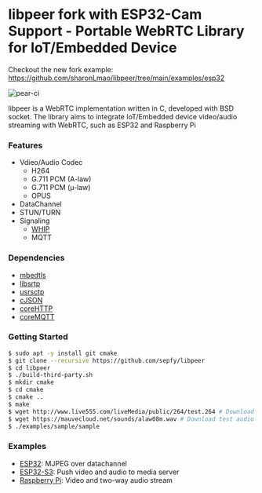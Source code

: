 # libpeer fork with ESP32-Cam Support - Portable WebRTC Library for IoT/Embedded Device

Checkout the new fork example: https://github.com/sharonLmao/libpeer/tree/main/examples/esp32

![pear-ci](https://github.com/sepfy/pear/actions/workflows/pear-ci.yml/badge.svg)

libpeer is a WebRTC implementation written in C, developed with BSD socket. The library aims to integrate IoT/Embedded device video/audio streaming with WebRTC, such as ESP32 and Raspberry Pi

### Features

- Vdieo/Audio Codec
  - H264
  - G.711 PCM (A-law)
  - G.711 PCM (µ-law)
  - OPUS
- DataChannel
- STUN/TURN
- Signaling
  - [WHIP](https://www.ietf.org/archive/id/draft-ietf-wish-whip-01.html)
  - MQTT

### Dependencies

* [mbedtls](https://github.com/Mbed-TLS/mbedtls)
* [libsrtp](https://github.com/cisco/libsrtp)
* [usrsctp](https://github.com/sctplab/usrsctp)
* [cJSON](https://github.com/DaveGamble/cJSON.git)
* [coreHTTP](https://github.com/FreeRTOS/coreHTTP)
* [coreMQTT](https://github.com/FreeRTOS/coreMQTT)

### Getting Started
```bash
$ sudo apt -y install git cmake
$ git clone --recursive https://github.com/sepfy/libpeer
$ cd libpeer
$ ./build-third-party.sh
$ mkdir cmake
$ cd cmake
$ cmake ..
$ make
$ wget http://www.live555.com/liveMedia/public/264/test.264 # Download test video file
$ wget https://mauvecloud.net/sounds/alaw08m.wav # Download test audio file
$ ./examples/sample/sample
```

### Examples
- [ESP32](https://github.com/sepfy/libpeer/tree/main/examples/esp32): MJPEG over datachannel
- [ESP32-S3](https://github.com/sepfy/libpeer/tree/main/examples/esp32s3): Push video and audio to media server
- [Raspberry Pi](https://github.com/sepfy/libpeer/tree/main/examples/raspberrypi): Video and two-way audio stream

